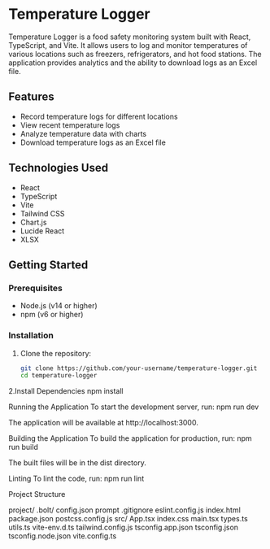# Temperature Logger

Temperature Logger is a food safety monitoring system built with React, TypeScript, and Vite. It allows users to log and monitor temperatures of various locations such as freezers, refrigerators, and hot food stations. The application provides analytics and the ability to download logs as an Excel file.

## Features

- Record temperature logs for different locations
- View recent temperature logs
- Analyze temperature data with charts
- Download temperature logs as an Excel file

## Technologies Used

- React
- TypeScript
- Vite
- Tailwind CSS
- Chart.js
- Lucide React
- XLSX

## Getting Started

### Prerequisites

- Node.js (v14 or higher)
- npm (v6 or higher)

### Installation

1. Clone the repository:

   ```sh
   git clone https://github.com/your-username/temperature-logger.git
   cd temperature-logger

2.Install Dependencies 
  npm install

Running the Application
To start the development server, run:
  npm run dev

The application will be available at http://localhost:3000.


Building the Application
To build the application for production, run:
  npm run build

The built files will be in the dist directory.

Linting
To lint the code, run:
  npm run lint

Project Structure 

project/
  .bolt/
    config.json
    prompt
  .gitignore
  eslint.config.js
  index.html
  package.json
  postcss.config.js
  src/
    App.tsx
    index.css
    main.tsx
    types.ts
    utils.ts
    vite-env.d.ts
  tailwind.config.js
  tsconfig.app.json
  tsconfig.json
  tsconfig.node.json
  vite.config.ts
